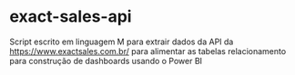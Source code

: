 # exact-sales-api
Script escrito em linguagem M para extrair dados da API da https://www.exactsales.com.br/ para alimentar as tabelas relacionamento para construção de dashboards usando o Power BI 
